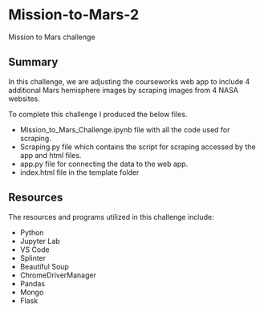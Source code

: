 # Mission-to-Mars-2
Mission to Mars challenge

## Summary
In this challenge, we are adjusting the courseworks web app to include 4 additional Mars hemisphere images by scraping images from 4 NASA websites. 

To complete this challenge I produced the below files. 
  - Mission_to_Mars_Challenge.ipynb file with all the code used for scraping.
  - Scraping.py file which contains the script for scraping accessed by the app and html files.
  - app.py file for connecting the data to the web app.
  - index.html file in the template folder

## Resources
The resources and programs utilized in this challenge include:
- Python
- Jupyter Lab
- VS Code
- Splinter
- Beautiful Soup
- ChromeDriverManager
- Pandas
- Mongo
- Flask
